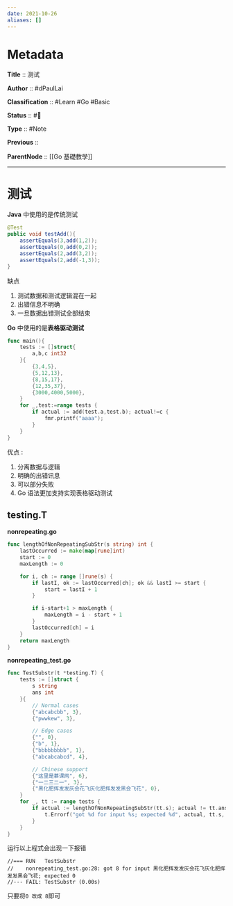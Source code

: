 ```yaml
---
date: 2021-10-26
aliases: []
---
```


# Metadata

**Title** :: 测试

**Author** :: #dPaulLai

**Classification** :: #Learn #Go #Basic

**Status** :: #🌱

**Type** :: #Note

**Previous** ::

**ParentNode** :: [[Go 基礎教學]]

---

# 测试

**Java** 中使用的是传统测试
```java
@Test
public void testAdd(){
	assertEquals(3,add(1,2));
	assertEquals(0,add(0,2));
	assertEquals(2,add(3,2));
	assertEquals(2,add(-1,3));
}
````
缺点
1. 测试数据和测试逻辑混在一起
2. 出错信息不明确
3. 一旦数据出错测试全部结束


**Go** 中使用的是**表格驱动测试**
```go
func main(){
	tests := []struct{
		a,b,c int32
	}{
		{3,4,5},
		{5,12,13},
		{8,15,17},
		{12,35,37},
		{3000,4000,5000},
	}
	for _,test:=range tests {
		if actual := add(test.a,test.b); actual!=c {
			fmr.printf("aaaa");
		}
	}
}
```

优点 : 
1. 分离数据与逻辑
2. 明确的出错讯息
3. 可以部分失败
4. Go 语法更加支持实现表格驱动测试

## testing.T

**nonrepeating.go**
```go
func lengthOfNonRepeatingSubStr(s string) int {  
	lastOccurred := make(map[rune]int)  
	start := 0  
	maxLength := 0  

	for i, ch := range []rune(s) {  
		if lastI, ok := lastOccurred[ch]; ok && lastI >= start {  
			start = lastI + 1  
		}  

		if i-start+1 > maxLength {  
			maxLength = i - start + 1  
		}  
		lastOccurred[ch] = i  
	}  
	return maxLength  
}
```

**nonrepeating_test.go**
```go
func TestSubstr(t *testing.T) {  
	tests := []struct {  
		s string  
		ans int  
	}{  
		// Normal cases  
		{"abcabcbb", 3},  
		{"pwwkew", 3},  

		// Edge cases  
		{"", 0},  
		{"b", 1},  
		{"bbbbbbbbb", 1},  
		{"abcabcabcd", 4},  

		// Chinese support  
		{"这里是慕课网", 6},  
		{"一二三二一", 3},  
		{"黑化肥挥发发灰会花飞灰化肥挥发发黑会飞花", 0},  
	}  
	for _, tt := range tests {  
		if actual := lengthOfNonRepeatingSubStr(tt.s); actual != tt.ans {  
			t.Errorf("got %d for input %s; expected %d", actual, tt.s, tt.ans)  
		} 
	}
}
```

运行以上程式会出现一下报错
```
//=== RUN   TestSubstr
//    nonrepeating_test.go:28: got 8 for input 黑化肥挥发发灰会花飞灰化肥挥发发黑会飞花; expected 0
//--- FAIL: TestSubstr (0.00s)
```

只要将` 0 改成 8 `即可